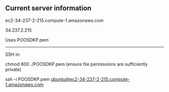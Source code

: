 Current server information
--------------------------
ec2-34-237-2-215.compute-1.amazonaws.com

34.237.2.215

Uses POOSDKP.pem



---------------


SSH in:

chmod 600 ./POOSDKP.pem (ensure file permissions are sufficiently private)

ssh -i POOSDKP.pem ubuntu@ec2-34-237-2-215.compute-1.amazonaws.com
